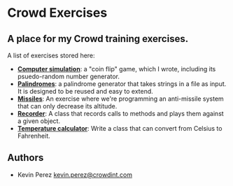 Crowd Exercises
===============
A place for my Crowd training exercises.
----------------------------------------

A list of exercises stored here:
* <b>[Computer simulation](https://github.com/kevindperezm/crowd_exercises/tree/master/computer_simulation)</b>: a "coin flip" game, which I wrote, including its psuedo-random number generator.
* <b>[Palindromes](https://github.com/kevindperezm/crowd_exercises/tree/master/palindromes)</b>: a palindrome generator that takes strings in a file as input. It is designed to be reused and easy to extend.
* <b>[Missiles](https://github.com/kevindperezm/crowd_exercises/tree/master/missiles)</b>: An exercise where we're programming an anti-missile system that can only decrease its altitude.
* <b>[Recorder](https://github.com/kevindperezm/crowd_exercises/tree/master/recorder)</b>: A class that records calls to methods and plays them against a
given object.
* <b>[Temperature calculator](https://github.com/kevindperezm/crowd_exercises/tree/master/temperature)</b>: Write a class that can convert from Celsius to Fahrenheit.

Authors
-------
* Kevin Perez [kevin.perez@crowdint.com](mailto:kevin.perez@crowdint.com)
